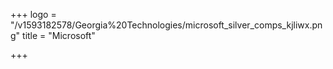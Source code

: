 +++
logo = "/v1593182578/Georgia%20Technologies/microsoft_silver_comps_kjliwx.png"
title = "Microsoft"

+++
